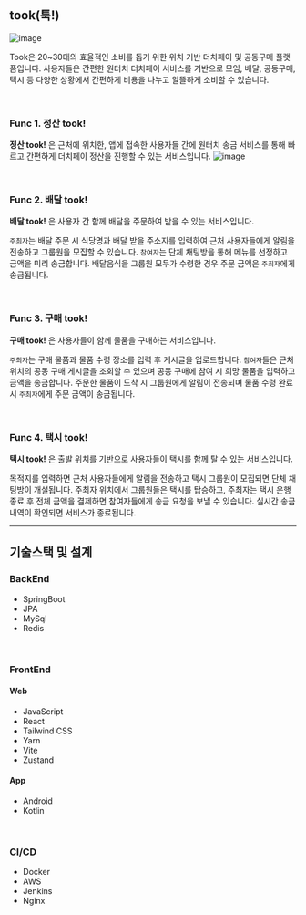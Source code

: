 ## took(툭!)

![image](https://github.com/user-attachments/assets/230a13dc-8920-4557-9952-9222a5869fa4)



Took은 20~30대의 효율적인 소비를 돕기 위한 위치 기반 더치페이 및 공동구매 플랫폼입니다. 
사용자들은 간편한 원터치 더치페이 서비스를 기반으로 모임, 배달, 공동구매, 택시 등 다양한 상황에서 간편하게 비용을 나누고 알뜰하게 소비할 수 있습니다. 

<br/>

### Func 1. 정산 took! 

**정산 took!** 은 근처에 위치한, 앱에 접속한 사용자들 간에 원터치 송금 서비스를 통해 빠르고 간편하게 더치페이 정산을 진행할 수 있는 서비스입니다. 
![image](https://github.com/user-attachments/assets/acef94f3-fb77-474e-9951-48dc796f09ae)


<br/>


### Func 2. 배달 took!

**배달 took!** 은 사용자 간 함께 배달을 주문하여 받을 수 있는 서비스입니다. 

`주최자`는 배달 주문 시 식당명과 배달 받을 주소지를 입력하여 근처 사용자들에게 알림을 전송하고 그룹원을 모집할 수 있습니다. `참여자`는 단체 채팅방을 통해 메뉴를 선정하고 금액을 미리 송금합니다. 배달음식을 그룹원 모두가 수령한 경우 주문 금액은 `주최자`에게 송금됩니다. 


<br/>


### Func 3. 구매 took!

**구매 took!** 은 사용자들이 함께 물품을 구매하는 서비스입니다. 

`주최자`는 구매 물품과 물품 수령 장소를 입력 후 게시글을 업로드합니다. `참여자`들은 근처 위치의 공동 구매 게시글을 조회할 수 있으며 공동 구매에 참여 시 희망 물품을 입력하고 금액을 송금합니다. 주문한 물품이 도착 시 그룹원에게 알림이 전송되며 물품 수령 완료 시 `주최자`에게 주문 금액이 송금됩니다. 


<br/>

### Func 4. 택시 took!

**택시 took!** 은 출발 위치를 기반으로 사용자들이 택시를 함께 탈 수 있는 서비스입니다. 

목적지를 입력하면 근처 사용자들에게 알림을 전송하고 택시 그룹원이 모집되면 단체 채팅방이 개설됩니다. 주최자 위치에서 그룹원들은 택시를 탑승하고, 주최자는 택시 운행 종료 후 전체 금액을 결제하면 참여자들에게 송금 요청을 보낼 수 있습니다. 실시간 송금 내역이 확인되면 서비스가 종료됩니다.



<hr/>


## 기술스택 및 설계

### BackEnd
- SpringBoot
- JPA
- MySql
- Redis

<br/>

### FrontEnd

#### Web
- JavaScript
- React
- Tailwind CSS
- Yarn
- Vite
- Zustand


#### App
- Android
- Kotlin

<br />

### CI/CD
- Docker
- AWS
- Jenkins
- Nginx
